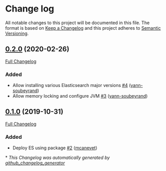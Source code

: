 # Change log

All notable changes to this project will be documented in this file. The format is based on [Keep a Changelog](http://keepachangelog.com/en/1.0.0/) and this project adheres to [Semantic Versioning](http://semver.org).

## [0.2.0](https://github.com/Camptocamp/puppet-es_lite/tree/0.2.0) (2020-02-26)

[Full Changelog](https://github.com/Camptocamp/puppet-es_lite/compare/0.1.0...0.2.0)

### Added

- Allow installing various Elasticsearch major versions [\#4](https://github.com/camptocamp/puppet-es_lite/pull/4) ([yann-soubeyrand](https://github.com/yann-soubeyrand))
- Allow memory locking and configure JVM [\#3](https://github.com/camptocamp/puppet-es_lite/pull/3) ([yann-soubeyrand](https://github.com/yann-soubeyrand))

## [0.1.0](https://github.com/Camptocamp/puppet-es_lite/tree/0.1.0) (2019-10-31)

[Full Changelog](https://github.com/Camptocamp/puppet-es_lite/compare/1d5f6f06247b36a61741a814e5b89f94d868b7e2...0.1.0)

### Added

- Deploy ES using package [\#2](https://github.com/camptocamp/puppet-es_lite/pull/2) ([mcanevet](https://github.com/mcanevet))



\* *This Changelog was automatically generated by [github_changelog_generator](https://github.com/github-changelog-generator/github-changelog-generator)*
